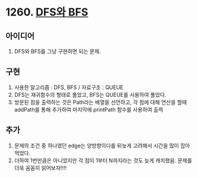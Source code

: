 # 1260. [DFS와 BFS](https://www.acmicpc.net/problem/1260)  

## 아이디어  
1. DFS와 BFS를 그냥 구현하면 되는 문제.
  
## 구현  
1. 사용한 알고리즘 : DFS, BFS / 자료구조 : QUEUE  
2. DFS는 재귀함수의 형태로 풀었고, BFS는 QUEUE를 사용하여 풀었다.
3. 방문된 점을 출력하는 것은 Path라는 배열을 선언하고, 각 점에 대해 연산을 할때 addPath를 통해 추가하여 마지막에 printPath 함수를 사용하여 출력  
  
## 추가  
1. 문제의 조건 중 하나였던 edge는 양방향이다를 뒤늦게 고려해서 시간을 많이 잡아먹었다.  
2. 더하여 1번만큼은 아니었지만 각 점이 1부터 N까지라는 것도 늦게 캐치했음. 문제를 더욱 꼼꼼히 읽어보자!!!!
